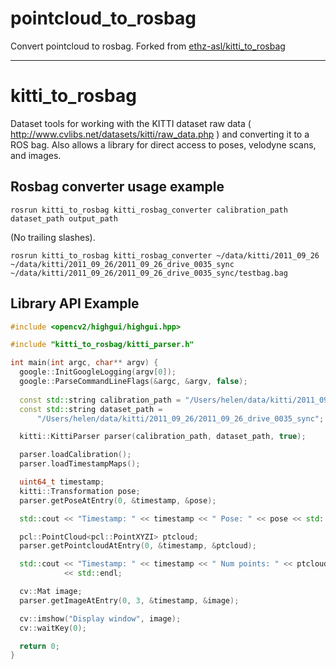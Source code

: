 # pointcloud_to_rosbag

Convert pointcloud to rosbag. Forked from [ethz-asl/kitti_to_rosbag](https://github.com/ethz-asl/kitti_to_rosbag)

------

# kitti_to_rosbag
Dataset tools for working with the KITTI dataset raw data ( http://www.cvlibs.net/datasets/kitti/raw_data.php ) and converting it to a ROS bag. Also allows a library for direct access to poses, velodyne scans, and images. 

## Rosbag converter usage example
```
rosrun kitti_to_rosbag kitti_rosbag_converter calibration_path dataset_path output_path
```
(No trailing slashes).

```
rosrun kitti_to_rosbag kitti_rosbag_converter ~/data/kitti/2011_09_26 ~/data/kitti/2011_09_26/2011_09_26_drive_0035_sync ~/data/kitti/2011_09_26/2011_09_26_drive_0035_sync/testbag.bag
```

## Library API Example
```C++
#include <opencv2/highgui/highgui.hpp>

#include "kitti_to_rosbag/kitti_parser.h"

int main(int argc, char** argv) {
  google::InitGoogleLogging(argv[0]);
  google::ParseCommandLineFlags(&argc, &argv, false);
  
  const std::string calibration_path = "/Users/helen/data/kitti/2011_09_26";
  const std::string dataset_path =
      "/Users/helen/data/kitti/2011_09_26/2011_09_26_drive_0035_sync";

  kitti::KittiParser parser(calibration_path, dataset_path, true);

  parser.loadCalibration();
  parser.loadTimestampMaps();

  uint64_t timestamp;
  kitti::Transformation pose;
  parser.getPoseAtEntry(0, &timestamp, &pose);

  std::cout << "Timestamp: " << timestamp << " Pose: " << pose << std::endl;

  pcl::PointCloud<pcl::PointXYZI> ptcloud;
  parser.getPointcloudAtEntry(0, &timestamp, &ptcloud);

  std::cout << "Timestamp: " << timestamp << " Num points: " << ptcloud.size()
            << std::endl;

  cv::Mat image;
  parser.getImageAtEntry(0, 3, &timestamp, &image);

  cv::imshow("Display window", image);
  cv::waitKey(0);

  return 0;
}
  
```
